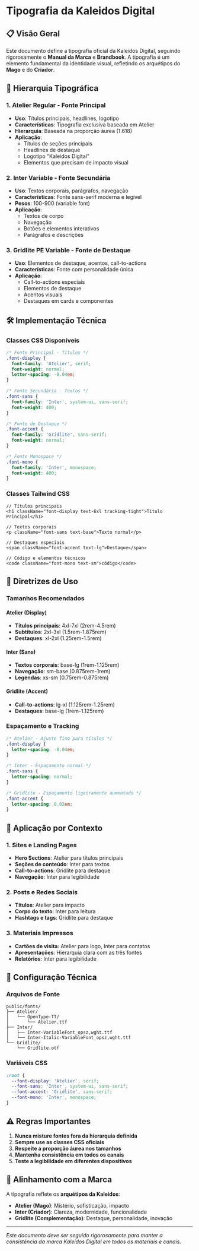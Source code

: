 # Tipografia da Kaleidos Digital

## 📋 Visão Geral

Este documento define a tipografia oficial da Kaleidos Digital, seguindo rigorosamente o **Manual da Marca** e **Brandbook**. A tipografia é um elemento fundamental da identidade visual, refletindo os arquétipos do **Mago** e do **Criador**.

## 🎨 Hierarquia Tipográfica

### 1. **Atelier Regular** - Fonte Principal
- **Uso**: Títulos principais, headlines, logotipo
- **Características**: Tipografia exclusiva baseada em Atelier
- **Hierarquia**: Baseada na proporção áurea (1.618)
- **Aplicação**: 
  - Títulos de seções principais
  - Headlines de destaque
  - Logotipo "Kaleidos Digital"
  - Elementos que precisam de impacto visual

### 2. **Inter Variable** - Fonte Secundária
- **Uso**: Textos corporais, parágrafos, navegação
- **Características**: Fonte sans-serif moderna e legível
- **Pesos**: 100-900 (variable font)
- **Aplicação**:
  - Textos de corpo
  - Navegação
  - Botões e elementos interativos
  - Parágrafos e descrições

### 3. **Gridlite PE Variable** - Fonte de Destaque
- **Uso**: Elementos de destaque, acentos, call-to-actions
- **Características**: Fonte com personalidade única
- **Aplicação**:
  - Call-to-actions especiais
  - Elementos de destaque
  - Acentos visuais
  - Destaques em cards e componentes

## 🛠️ Implementação Técnica

### Classes CSS Disponíveis

```css
/* Fonte Principal - Títulos */
.font-display {
  font-family: 'Atelier', serif;
  font-weight: normal;
  letter-spacing: -0.04em;
}

/* Fonte Secundária - Textos */
.font-sans {
  font-family: 'Inter', system-ui, sans-serif;
  font-weight: 400;
}

/* Fonte de Destaque */
.font-accent {
  font-family: 'Gridlite', sans-serif;
  font-weight: normal;
}

/* Fonte Monospace */
.font-mono {
  font-family: 'Inter', monospace;
  font-weight: 400;
}
```

### Classes Tailwind CSS

```tsx
// Títulos principais
<h1 className="font-display text-6xl tracking-tight">Título Principal</h1>

// Textos corporais
<p className="font-sans text-base">Texto normal</p>

// Destaques especiais
<span className="font-accent text-lg">Destaque</span>

// Código e elementos técnicos
<code className="font-mono text-sm">código</code>
```

## 📐 Diretrizes de Uso

### Tamanhos Recomendados

#### Atelier (Display)
- **Títulos principais**: 4xl-7xl (2rem-4.5rem)
- **Subtítulos**: 2xl-3xl (1.5rem-1.875rem)
- **Destaques**: xl-2xl (1.25rem-1.5rem)

#### Inter (Sans)
- **Textos corporais**: base-lg (1rem-1.125rem)
- **Navegação**: sm-base (0.875rem-1rem)
- **Legendas**: xs-sm (0.75rem-0.875rem)

#### Gridlite (Accent)
- **Call-to-actions**: lg-xl (1.125rem-1.25rem)
- **Destaques**: base-lg (1rem-1.125rem)

### Espaçamento e Tracking

```css
/* Atelier - Ajuste fino para títulos */
.font-display {
  letter-spacing: -0.04em;
}

/* Inter - Espaçamento normal */
.font-sans {
  letter-spacing: normal;
}

/* Gridlite - Espaçamento ligeiramente aumentado */
.font-accent {
  letter-spacing: 0.02em;
}
```

## 🎯 Aplicação por Contexto

### 1. **Sites e Landing Pages**
- **Hero Sections**: Atelier para títulos principais
- **Seções de conteúdo**: Inter para textos
- **Call-to-actions**: Gridlite para destaque
- **Navegação**: Inter para legibilidade

### 2. **Posts e Redes Sociais**
- **Títulos**: Atelier para impacto
- **Corpo do texto**: Inter para leitura
- **Hashtags e tags**: Gridlite para destaque

### 3. **Materiais Impressos**
- **Cartões de visita**: Atelier para logo, Inter para contatos
- **Apresentações**: Hierarquia clara com as três fontes
- **Relatórios**: Inter para legibilidade

## 🔧 Configuração Técnica

### Arquivos de Fonte
```
public/fonts/
├── Atelier/
│   └── OpenType-TT/
│       └── Atelier.ttf
├── Inter/
│   ├── Inter-VariableFont_opsz,wght.ttf
│   └── Inter-Italic-VariableFont_opsz,wght.ttf
└── Gridlite/
    └── Gridlite.otf
```

### Variáveis CSS
```css
:root {
  --font-display: 'Atelier', serif;
  --font-sans: 'Inter', system-ui, sans-serif;
  --font-accent: 'Gridlite', sans-serif;
  --font-mono: 'Inter', monospace;
}
```

## ⚠️ Regras Importantes

1. **Nunca misture fontes fora da hierarquia definida**
2. **Sempre use as classes CSS oficiais**
3. **Respeite a proporção áurea nos tamanhos**
4. **Mantenha consistência em todos os canais**
5. **Teste a legibilidade em diferentes dispositivos**

## 🎨 Alinhamento com a Marca

A tipografia reflete os **arquétipos da Kaleidos**:

- **Atelier (Mago)**: Mistério, sofisticação, impacto
- **Inter (Criador)**: Clareza, modernidade, funcionalidade  
- **Gridlite (Complementação)**: Destaque, personalidade, inovação

---

*Este documento deve ser seguido rigorosamente para manter a consistência da marca Kaleidos Digital em todos os materiais e canais.* 
